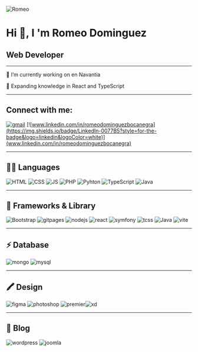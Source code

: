 ![Romeo](https://github.com/RomeoDomiinguez/romeodominguez/blob/main/code.png)

# Hi 👋, I 'm Romeo Dominguez

## Web Developer

------

 🔭 I’m currently working on en Navantia

 🌱 Expanding knowledge in React and TypeScript 

------

## Connect with me:

[![gmail](https://img.shields.io/badge/Gmail-D14836?style=for-the-badge&logo=gmail&logoColor=white)](romeodominguezbocanegra@gmail.com) [![www.linkedin.com/in/romeodominguezbocanegra](https://img.shields.io/badge/LinkedIn-0077B5?style=for-the-badge&logo=linkedin&logoColor=white)](www.linkedin.com/in/romeodominguezbocanegra)

------

## 👩‍💻 Languages

![HTML](https://img.shields.io/badge/HTML5-E34F26?style=for-the-badge&logo=html5&logoColor=white) ![CSS](https://img.shields.io/badge/CSS3-1572B6?style=for-the-badge&logo=css3&logoColor=white) ![JS](https://img.shields.io/badge/JavaScript-F7DF1E?style=for-the-badge&logo=javascript&logoColor=black) ![PHP](https://img.shields.io/badge/PHP-777BB4?style=for-the-badge&logo=php&logoColor=white) ![Pyhton](https://img.shields.io/badge/Python-FFD43B?style=for-the-badge&logo=python&logoColor=blue) ![TypeScript](https://img.shields.io/badge/TypeScript-007ACC?style=for-the-badge&logo=typescript&logoColor=white) ![Java](https://img.shields.io/badge/Java-ED8B00?style=for-the-badge&logo=java&logoColor=white)

------

## 🚀 Frameworks & Library

![Bootstrap](https://img.shields.io/badge/Bootstrap-563D7C?style=for-the-badge&logo=bootstrap&logoColor=white) ![gitpages](https://img.shields.io/badge/GitHub%20Pages-222222?style=for-the-badge&logo=GitHub%20Pages&logoColor=white) ![nodejs](https://img.shields.io/badge/Node%20js-339933?style=for-the-badge&logo=nodedotjs&logoColor=white) ![react](https://img.shields.io/badge/React-20232A?style=for-the-badge&logo=react&logoColor=61DAFB) ![symfony](https://img.shields.io/badge/Symfony-000000?style=for-the-badge&logo=Symfony&logoColor=white) ![tcss](https://img.shields.io/badge/Tailwind_CSS-38B2AC?style=for-the-badge&logo=tailwind-css&logoColor=white) ![Java](https://img.shields.io/badge/Java-ED8B00?style=for-the-badge&logo=java&logoColor=white) ![vite](https://img.shields.io/badge/Vite-B73BFE?style=for-the-badge&logo=vite&logoColor=FFD62E)

------

## ⚡ Database

![mongo](https://img.shields.io/badge/MongoDB-4EA94B?style=for-the-badge&logo=mongodb&logoColor=white) ![mysql](https://img.shields.io/badge/MySQL-005C84?style=for-the-badge&logo=mysql&logoColor=white)

------

## 🖍  Design

![figma](https://img.shields.io/badge/Figma-F24E1E?style=for-the-badge&logo=figma&logoColor=white) ![photoshop](https://img.shields.io/badge/Adobe%20Photoshop-31A8FF?style=for-the-badge&logo=Adobe%20Photoshop&logoColor=black) ![premier](https://img.shields.io/badge/Adobe%20Premiere%20Pro-9999FF?style=for-the-badge&logo=Adobe%20Premiere%20Pro&logoColor=white)![xd](https://img.shields.io/badge/Adobe%20XD-470137?style=for-the-badge&logo=Adobe%20XD&logoColor=#FF61F6)

------

## 📝 Blog

![wordpress](https://img.shields.io/badge/Wordpress-21759B?style=for-the-badge&logo=wordpress&logoColor=white) ![joomla](https://img.shields.io/badge/Joomla-5091CD?style=for-the-badge&logo=joomla&logoColor=white)

